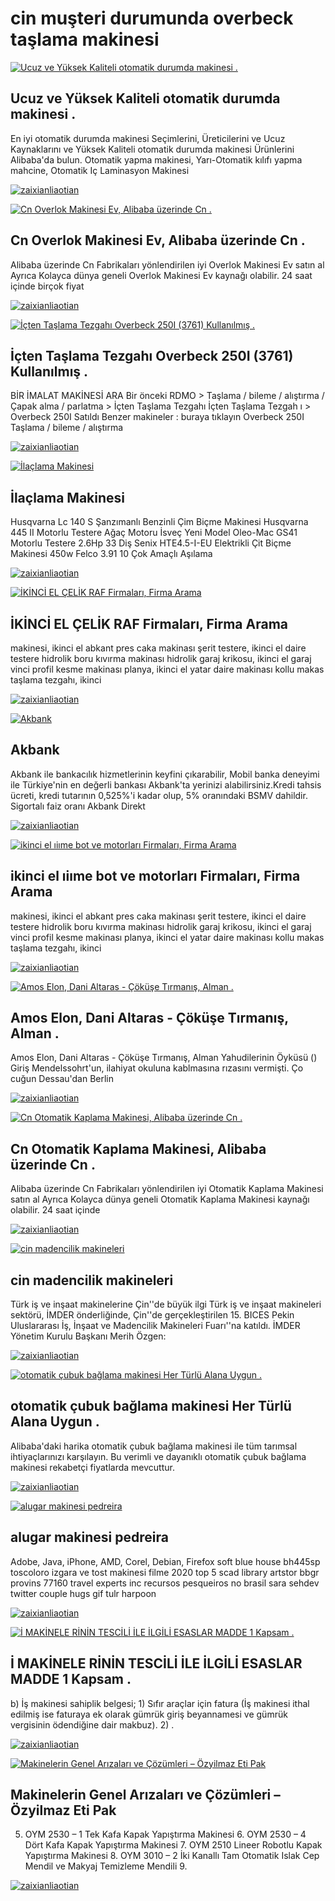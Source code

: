 # cin muşteri durumunda overbeck taşlama makinesi
<a href="https://mnn.zoosnet.net/LR/Chatpre.aspx?id=MNN94995150&p=https://topgrinding.com/" target="_blank">![Ucuz ve Yüksek Kaliteli otomatik durumda makinesi .](https://github.com/technlg/images/blob/main/41.jpg)</a>
## Ucuz ve Yüksek Kaliteli otomatik durumda makinesi .
En iyi otomatik durumda makinesi Seçimlerini, Üreticilerini ve Ucuz Kaynaklarını ve Yüksek Kaliteli otomatik durumda makinesi Ürünlerini Alibaba'da bulun. Otomatik yapma makinesi, Yarı-Otomatik kılıfı yapma mahcine, Otomatik Iç Laminasyon Makinesi
<a href="https://mnn.zoosnet.net/LR/Chatpre.aspx?id=MNN94995150&p=https://topgrinding.com/" target="_blank"><img src="https://github.com/technlg/images/raw/main/chat11.jpg" alt="zaixianliaotian"/></a><a href="//whatsapp.shibangsoft.com/WhatsApp.php" ><img src="https://github.com/technlg/images/raw/main/chat11.png" alt=""></a>
<a href="https://mnn.zoosnet.net/LR/Chatpre.aspx?id=MNN94995150&p=https://topgrinding.com/" target="_blank">![Cn Overlok Makinesi Ev, Alibaba üzerinde Cn .](https://github.com/technlg/images/blob/main/15.jpg)</a>
## Cn Overlok Makinesi Ev, Alibaba üzerinde Cn .
Alibaba üzerinde Cn Fabrikaları yönlendirilen iyi Overlok Makinesi Ev satın al Ayrıca Kolayca dünya geneli Overlok Makinesi Ev kaynağı olabilir. 24 saat içinde birçok fiyat
<a href="https://mnn.zoosnet.net/LR/Chatpre.aspx?id=MNN94995150&p=https://topgrinding.com/" target="_blank"><img src="https://github.com/technlg/images/raw/main/chat11.jpg" alt="zaixianliaotian"/></a><a href="//whatsapp.shibangsoft.com/WhatsApp.php" ><img src="https://github.com/technlg/images/raw/main/chat11.png" alt=""></a>
<a href="https://mnn.zoosnet.net/LR/Chatpre.aspx?id=MNN94995150&p=https://topgrinding.com/" target="_blank">![İçten Taşlama Tezgahı Overbeck 250I (3761) Kullanılmış .](https://github.com/technlg/images/blob/main/49.jpg)</a>
## İçten Taşlama Tezgahı Overbeck 250I (3761) Kullanılmış .
BİR İMALAT MAKİNESİ ARA Bir önceki RDMO > Taşlama / bileme / alıştırma / Çapak alma / parlatma > İçten Taşlama Tezgahı  İçten Taşlama Tezgah ı > Overbeck 250I Satıldı Benzer makineler : buraya tıklayın Overbeck 250I Taşlama / bileme / alıştırma 
<a href="https://mnn.zoosnet.net/LR/Chatpre.aspx?id=MNN94995150&p=https://topgrinding.com/" target="_blank"><img src="https://github.com/technlg/images/raw/main/chat11.jpg" alt="zaixianliaotian"/></a><a href="//whatsapp.shibangsoft.com/WhatsApp.php" ><img src="https://github.com/technlg/images/raw/main/chat11.png" alt=""></a>
<a href="https://mnn.zoosnet.net/LR/Chatpre.aspx?id=MNN94995150&p=https://topgrinding.com/" target="_blank">![İlaçlama Makinesi](https://github.com/technlg/images/blob/main/57.jpg)</a>
## İlaçlama Makinesi
Husqvarna Lc 140 S Şanzımanlı Benzinli Çim Biçme Makinesi Husqvarna 445 II Motorlu Testere Ağaç Motoru İsveç Yeni Model Oleo-Mac GS41 Motorlu Testere 2.6Hp 33 Diş Senix HTE4.5-I-EU Elektrikli Çit Biçme Makinesi 450w Felco 3.91 10 Çok Amaçlı Aşılama
<a href="https://mnn.zoosnet.net/LR/Chatpre.aspx?id=MNN94995150&p=https://topgrinding.com/" target="_blank"><img src="https://github.com/technlg/images/raw/main/chat11.jpg" alt="zaixianliaotian"/></a><a href="//whatsapp.shibangsoft.com/WhatsApp.php" ><img src="https://github.com/technlg/images/raw/main/chat11.png" alt=""></a>
<a href="https://mnn.zoosnet.net/LR/Chatpre.aspx?id=MNN94995150&p=https://topgrinding.com/" target="_blank">![İKİNCİ EL ÇELİK RAF Firmaları, Firma Arama](https://github.com/technlg/images/blob/main/36.jpg)</a>
## İKİNCİ EL ÇELİK RAF Firmaları, Firma Arama
makinesi, ikinci el abkant pres caka makinası şerit testere, ikinci el daire testere hidrolik boru kıvırma makinası hidrolik garaj krikosu, ikinci el garaj vinci profil kesme makinası planya, ikinci el yatar daire makinası kollu makas taşlama tezgahı, ikinci 
<a href="https://mnn.zoosnet.net/LR/Chatpre.aspx?id=MNN94995150&p=https://topgrinding.com/" target="_blank"><img src="https://github.com/technlg/images/raw/main/chat11.jpg" alt="zaixianliaotian"/></a><a href="//whatsapp.shibangsoft.com/WhatsApp.php" ><img src="https://github.com/technlg/images/raw/main/chat11.png" alt=""></a>
<a href="https://mnn.zoosnet.net/LR/Chatpre.aspx?id=MNN94995150&p=https://topgrinding.com/" target="_blank">![Akbank](https://github.com/technlg/images/blob/main/48.jpg)</a>
## Akbank
Akbank ile bankacılık hizmetlerinin keyfini çıkarabilir, Mobil banka deneyimi ile Türkiye'nin en değerli bankası Akbank'ta yerinizi alabilirsiniz.Kredi tahsis ücreti, kredi tutarının 0,525%'i kadar olup, 5% oranındaki BSMV dahildir. Sigortalı faiz oranı Akbank Direkt 
<a href="https://mnn.zoosnet.net/LR/Chatpre.aspx?id=MNN94995150&p=https://topgrinding.com/" target="_blank"><img src="https://github.com/technlg/images/raw/main/chat11.jpg" alt="zaixianliaotian"/></a><a href="//whatsapp.shibangsoft.com/WhatsApp.php" ><img src="https://github.com/technlg/images/raw/main/chat11.png" alt=""></a>
<a href="https://mnn.zoosnet.net/LR/Chatpre.aspx?id=MNN94995150&p=https://topgrinding.com/" target="_blank">![ikinci el ıiıme bot ve motorları Firmaları, Firma Arama](https://github.com/technlg/images/blob/main/21.jpg)</a>
## ikinci el ıiıme bot ve motorları Firmaları, Firma Arama
makinesi, ikinci el abkant pres caka makinası şerit testere, ikinci el daire testere hidrolik boru kıvırma makinası hidrolik garaj krikosu, ikinci el garaj vinci profil kesme makinası planya, ikinci el yatar daire makinası kollu makas taşlama tezgahı, ikinci 
<a href="https://mnn.zoosnet.net/LR/Chatpre.aspx?id=MNN94995150&p=https://topgrinding.com/" target="_blank"><img src="https://github.com/technlg/images/raw/main/chat11.jpg" alt="zaixianliaotian"/></a><a href="//whatsapp.shibangsoft.com/WhatsApp.php" ><img src="https://github.com/technlg/images/raw/main/chat11.png" alt=""></a>
<a href="https://mnn.zoosnet.net/LR/Chatpre.aspx?id=MNN94995150&p=https://topgrinding.com/" target="_blank">![Amos Elon, Dani Altaras - Çöküşe Tırmanış, Alman .](https://github.com/technlg/images/blob/main/28.jpg)</a>
## Amos Elon, Dani Altaras - Çöküşe Tırmanış, Alman .
Amos Elon, Dani Altaras - Çöküşe Tırmanış, Alman Yahudilerinin Öyküsü () Giriş Mendelssohrt'un, ilahiyat okuluna kablmasına rızasını vermişti. Ço cuğun Dessau'dan Berlin 
<a href="https://mnn.zoosnet.net/LR/Chatpre.aspx?id=MNN94995150&p=https://topgrinding.com/" target="_blank"><img src="https://github.com/technlg/images/raw/main/chat11.jpg" alt="zaixianliaotian"/></a><a href="//whatsapp.shibangsoft.com/WhatsApp.php" ><img src="https://github.com/technlg/images/raw/main/chat11.png" alt=""></a>
<a href="https://mnn.zoosnet.net/LR/Chatpre.aspx?id=MNN94995150&p=https://topgrinding.com/" target="_blank">![Cn Otomatik Kaplama Makinesi, Alibaba üzerinde Cn .](https://github.com/technlg/images/blob/main/60.jpg)</a>
## Cn Otomatik Kaplama Makinesi, Alibaba üzerinde Cn .
Alibaba üzerinde Cn Fabrikaları yönlendirilen iyi Otomatik Kaplama Makinesi satın al Ayrıca Kolayca dünya geneli Otomatik Kaplama Makinesi kaynağı olabilir. 24 saat içinde
<a href="https://mnn.zoosnet.net/LR/Chatpre.aspx?id=MNN94995150&p=https://topgrinding.com/" target="_blank"><img src="https://github.com/technlg/images/raw/main/chat11.jpg" alt="zaixianliaotian"/></a><a href="//whatsapp.shibangsoft.com/WhatsApp.php" ><img src="https://github.com/technlg/images/raw/main/chat11.png" alt=""></a>
<a href="https://mnn.zoosnet.net/LR/Chatpre.aspx?id=MNN94995150&p=https://topgrinding.com/" target="_blank">![cin madencilik makineleri](https://github.com/technlg/images/blob/main/24.jpg)</a>
## cin madencilik makineleri
Türk iş ve inşaat makinelerine Çin''de büyük ilgi Türk iş ve inşaat makineleri sektörü, İMDER önderliğinde, Çin''de gerçekleştirilen 15. BICES Pekin Uluslararası İş, İnşaat ve Madencilik Makineleri Fuarı''na katıldı. İMDER Yönetim Kurulu Başkanı Merih Özgen:
<a href="https://mnn.zoosnet.net/LR/Chatpre.aspx?id=MNN94995150&p=https://topgrinding.com/" target="_blank"><img src="https://github.com/technlg/images/raw/main/chat11.jpg" alt="zaixianliaotian"/></a><a href="//whatsapp.shibangsoft.com/WhatsApp.php" ><img src="https://github.com/technlg/images/raw/main/chat11.png" alt=""></a>
<a href="https://mnn.zoosnet.net/LR/Chatpre.aspx?id=MNN94995150&p=https://topgrinding.com/" target="_blank">![otomatik çubuk bağlama makinesi Her Türlü Alana Uygun .](https://github.com/technlg/images/blob/main/61.jpg)</a>
## otomatik çubuk bağlama makinesi Her Türlü Alana Uygun .
Alibaba'daki harika otomatik çubuk bağlama makinesi ile tüm tarımsal ihtiyaçlarınızı karşılayın. Bu verimli ve dayanıklı otomatik çubuk bağlama makinesi rekabetçi fiyatlarda mevcuttur.
<a href="https://mnn.zoosnet.net/LR/Chatpre.aspx?id=MNN94995150&p=https://topgrinding.com/" target="_blank"><img src="https://github.com/technlg/images/raw/main/chat11.jpg" alt="zaixianliaotian"/></a><a href="//whatsapp.shibangsoft.com/WhatsApp.php" ><img src="https://github.com/technlg/images/raw/main/chat11.png" alt=""></a>
<a href="https://mnn.zoosnet.net/LR/Chatpre.aspx?id=MNN94995150&p=https://topgrinding.com/" target="_blank">![alugar makinesi pedreira](https://github.com/technlg/images/blob/main/16.jpg)</a>
## alugar makinesi pedreira
Adobe, Java, iPhone, AMD, Corel, Debian, Firefox soft blue house bh445sp toscoloro izgara ve tost makinesi filme 2020 top 5 scad library artstor bbgr provins 77160 travel experts inc recursos pesqueiros no brasil sara sehdev twitter couple hugs gif tulr harpoon
<a href="https://mnn.zoosnet.net/LR/Chatpre.aspx?id=MNN94995150&p=https://topgrinding.com/" target="_blank"><img src="https://github.com/technlg/images/raw/main/chat11.jpg" alt="zaixianliaotian"/></a><a href="//whatsapp.shibangsoft.com/WhatsApp.php" ><img src="https://github.com/technlg/images/raw/main/chat11.png" alt=""></a>
<a href="https://mnn.zoosnet.net/LR/Chatpre.aspx?id=MNN94995150&p=https://topgrinding.com/" target="_blank">![İ MAKİNELE RİNİN TESCİLİ İLE İLGİLİ ESASLAR MADDE 1 Kapsam .](https://github.com/technlg/images/blob/main/55.jpg)</a>
## İ MAKİNELE RİNİN TESCİLİ İLE İLGİLİ ESASLAR MADDE 1 Kapsam .
b) İş makinesi sahiplik belgesi; 1) Sıfır araçlar için fatura (İş makinesi ithal edilmiş ise faturaya ek olarak gümrük giriş beyannamesi ve gümrük vergisinin ödendiğine dair makbuz). 2) .
<a href="https://mnn.zoosnet.net/LR/Chatpre.aspx?id=MNN94995150&p=https://topgrinding.com/" target="_blank"><img src="https://github.com/technlg/images/raw/main/chat11.jpg" alt="zaixianliaotian"/></a><a href="//whatsapp.shibangsoft.com/WhatsApp.php" ><img src="https://github.com/technlg/images/raw/main/chat11.png" alt=""></a>
<a href="https://mnn.zoosnet.net/LR/Chatpre.aspx?id=MNN94995150&p=https://topgrinding.com/" target="_blank">![Makinelerin Genel Arızaları ve Çözümleri – Özyilmaz Eti Pak](https://github.com/technlg/images/blob/main/21.jpg)</a>
## Makinelerin Genel Arızaları ve Çözümleri – Özyilmaz Eti Pak
5. OYM 2530 – 1 Tek Kafa Kapak Yapıştırma Makinesi 6. OYM 2530 – 4 Dört Kafa Kapak Yapıştırma Makinesi 7. OYM 2510 Lineer Robotlu Kapak Yapıştırma Makinesi 8. OYM 3010 – 2 İki Kanallı Tam Otomatik Islak Cep Mendil ve Makyaj Temizleme Mendili 9.
<a href="https://mnn.zoosnet.net/LR/Chatpre.aspx?id=MNN94995150&p=https://topgrinding.com/" target="_blank"><img src="https://github.com/technlg/images/raw/main/chat11.jpg" alt="zaixianliaotian"/></a><a href="//whatsapp.shibangsoft.com/WhatsApp.php" ><img src="https://github.com/technlg/images/raw/main/chat11.png" alt=""></a>
